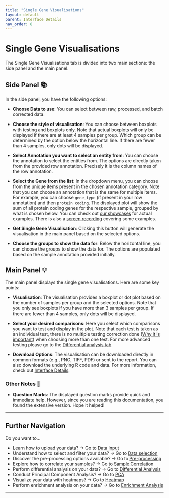 ```yaml
---
title: "Single Gene Visualisations"
layout: default
parent: Interface Details
nav_order: 8
---
```



# Single Gene Visualisations

The Single Gene Visualisations tab is divided into two main sections: the side panel and the main panel.

## Side Panel 📚

In the side panel, you have the following options:

- **Choose Data to use**: You can select between raw, processed, and batch corrected data.

- **Choose the style of visualisation**: You can choose between boxplots with testing and boxplots only. Note that actual boxplots will only be displayed if there are at least 4 samples per group. Which group can be determined by the option below the horizontal line. If there are fewer than 4 samples, only dots will be displayed.

- **Select Annotation you want to select an entity from**: You can choose the annotation to select the entities from. The options are directly taken from the provided row annotation. Precisely it is the column names of the row annotation.

- **Select the Gene from the list**: In the dropdown menu, you can choose from the unique items present in the chosen annotation category. Note that you can choose an annotation that is the same for multiple items. For example, you can choose `gene_type` (if present in your row annotation) and then `protein coding`. The displayed plot will show the sum of all protein coding genes for the respective sample, grouped by what is chosen below. You can check out [our showcases](../showcases.md) for actual examples. There is also a [screen recording](../screen_recording.md) covering some examples.

- **Get Single Gene Visualisation**: Clicking this button will generate the visualisation in the main panel based on the selected options.

- **Choose the groups to show the data for**: Below the horizontal line, you can choose the groups to show the data for. The options are populated based on the sample annotation provided initially.

## Main Panel 💡

The main panel displays the single gene visualisations. Here are some key points:

- **Visualisation**: The visualisation provides a boxplot or dot plot based on the number of samples per group and the selected options. Note that you only see boxplots if you have more than 3 samples per group. If there are fewer than 4 samples, only dots will be displayed.
- **Select your desired comparisons**: Here you select which comparisons you want to test and display in the plot. Note that each test is taken as an individual test, there is no multiple testing correction done \([Why it is important](https://www.nature.com/articles/nbt1209-1135)\) when choosing more than one test. For more advanced testing please go to the [Differential analysis tab](05-significance-analysis.md)


- **Download Options**: The visualisation can be downloaded directly in common formats (e.g., PNG, TIFF, PDF) or sent to the report. You can also download the underlying R code and data. For more information, check out [Interface Details](../interface-details.md).

### Other Notes 📌

- **Question Marks**: The displayed question marks provide quick and immediate help. However, since you are reading this documentation, you found the extensive version. Hope it helped!

---

## Further Navigation

Do you want to...

- Learn how to upload your data? → Go to [Data Input](01-required-data-input.md)
- Understand how to select and filter your data? → Go to [Data selection](02-selection.md)
- Discover the pre-processing options available? → Go to [Pre-processing](03-pre-processing.md)
- Explore how to correlate your samples? → Go to [Sample Correlation](04-sample-correlation.md)
- Perform differential analysis on your data? → Go to [Differential Analysis](05-significance-analysis.md)
- Conduct Principal Component Analysis? → Go to [PCA](06-pca.md)
- Visualize your data with heatmaps? → Go to [Heatmap](07-heatmap.md)
- Perform enrichment analysis on your data? → Go to [Enrichment Analysis](09-enrichment-analysis.md)

---
